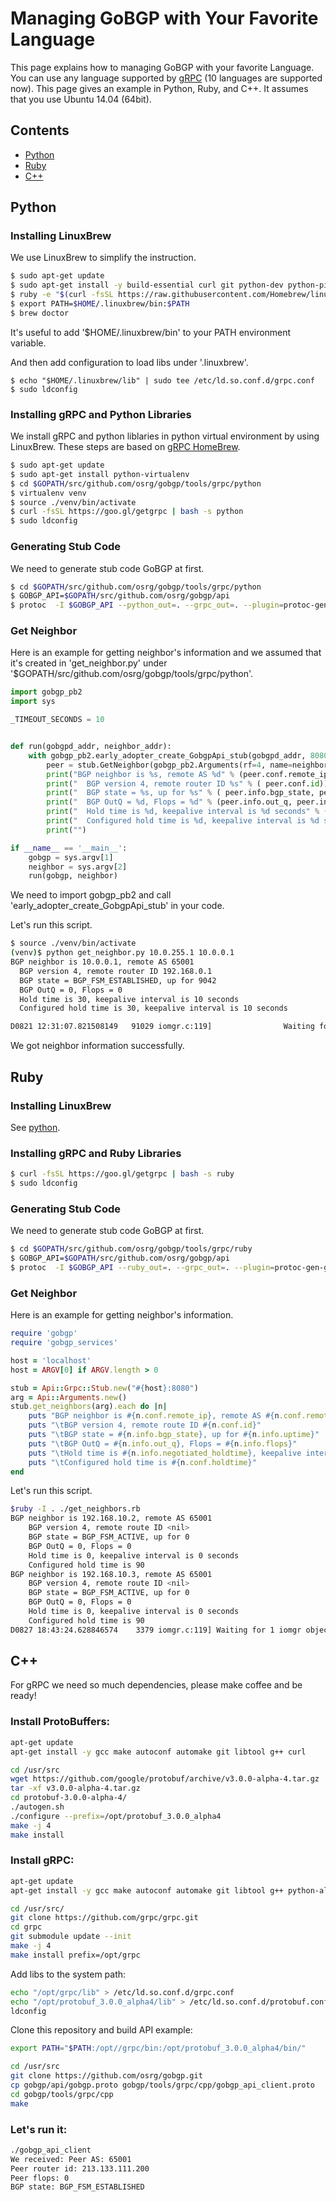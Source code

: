 # Managing GoBGP with Your Favorite Language

This page explains how to managing GoBGP with your favorite Language.
You can use any language supported by [gRPC](http://www.grpc.io/) (10
languages are supported now). This page gives an example in Python,
Ruby, and C++. It assumes that you use Ubuntu 14.04 (64bit).

## Contents

- [Python](#python)
- [Ruby](#ruby)
- [C++](#cpp)

## <a name="python"> Python

### Installing LinuxBrew

We use LinuxBrew to simplify the instruction.
```bash
$ sudo apt-get update
$ sudo apt-get install -y build-essential curl git python-dev python-pip m4 ruby
$ ruby -e "$(curl -fsSL https://raw.githubusercontent.com/Homebrew/linuxbrew/go/install)"
$ export PATH=$HOME/.linuxbrew/bin:$PATH
$ brew doctor
```
It's useful to add '$HOME/.linuxbrew/bin' to your PATH environment variable.

And then add configuration to load libs under '.linuxbrew'.
```
$ echo "$HOME/.linuxbrew/lib" | sudo tee /etc/ld.so.conf.d/grpc.conf
$ sudo ldconfig
```

### Installing gRPC and Python Libraries

We install gRPC and python liblaries in python virtual environment by using LinuxBrew.
These steps are based on [gRPC HomeBrew](https://github.com/grpc/homebrew-grpc).

```bash
$ sudo apt-get update
$ sudo apt-get install python-virtualenv
$ cd $GOPATH/src/github.com/osrg/gobgp/tools/grpc/python
$ virtualenv venv
$ source ./venv/bin/activate
$ curl -fsSL https://goo.gl/getgrpc | bash -s python
$ sudo ldconfig
```

### Generating Stub Code

We need to generate stub code GoBGP at first.
```bash
$ cd $GOPATH/src/github.com/osrg/gobgp/tools/grpc/python
$ GOBGP_API=$GOPATH/src/github.com/osrg/gobgp/api
$ protoc  -I $GOBGP_API --python_out=. --grpc_out=. --plugin=protoc-gen-grpc=`which grpc_python_plugin` $GOBGP_API/gobgp.proto
```

### Get Neighbor

Here is an example for getting neighbor's information and we assumed that it's created in 'get_neighbor.py' under '$GOPATH/src/github.com/osrg/gobgp/tools/grpc/python'.
```python
import gobgp_pb2
import sys

_TIMEOUT_SECONDS = 10


def run(gobgpd_addr, neighbor_addr):
    with gobgp_pb2.early_adopter_create_GobgpApi_stub(gobgpd_addr, 8080) as stub:
        peer = stub.GetNeighbor(gobgp_pb2.Arguments(rf=4, name=neighbor_addr), _TIMEOUT_SECONDS)
        print("BGP neighbor is %s, remote AS %d" % (peer.conf.remote_ip, peer.conf.remote_as))
        print("  BGP version 4, remote router ID %s" % ( peer.conf.id))
        print("  BGP state = %s, up for %s" % ( peer.info.bgp_state, peer.info.uptime))
        print("  BGP OutQ = %d, Flops = %d" % (peer.info.out_q, peer.info.flops))
        print("  Hold time is %d, keepalive interval is %d seconds" % ( peer.info.negotiated_holdtime, peer.info.keepalive_interval))
        print("  Configured hold time is %d, keepalive interval is %d seconds" % ( peer.conf.holdtime, peer.conf.keepalive_interval))
        print("")

if __name__ == '__main__':
    gobgp = sys.argv[1]
    neighbor = sys.argv[2]
    run(gobgp, neighbor)
```

We need to import gobgp_pb2 and call 'early_adopter_create_GobgpApi_stub' in your code.

Let's run this script.

```bash
$ source ./venv/bin/activate
(venv)$ python get_neighbor.py 10.0.255.1 10.0.0.1
BGP neighbor is 10.0.0.1, remote AS 65001
  BGP version 4, remote router ID 192.168.0.1
  BGP state = BGP_FSM_ESTABLISHED, up for 9042
  BGP OutQ = 0, Flops = 0
  Hold time is 30, keepalive interval is 10 seconds
  Configured hold time is 30, keepalive interval is 10 seconds

D0821 12:31:07.821508149   91029 iomgr.c:119]                Waiting for 1 iomgr objects to be destroyed and executing final callbacks

```

We got neighbor information successfully.

## <a name="ruby"> Ruby

### Installing LinuxBrew

See [python](#python).


### Installing gRPC and Ruby Libraries

```bash
$ curl -fsSL https://goo.gl/getgrpc | bash -s ruby
$ sudo ldconfig
```

### Generating Stub Code

We need to generate stub code GoBGP at first.
```bash
$ cd $GOPATH/src/github.com/osrg/gobgp/tools/grpc/ruby
$ GOBGP_API=$GOPATH/src/github.com/osrg/gobgp/api
$ protoc  -I $GOBGP_API --ruby_out=. --grpc_out=. --plugin=protoc-gen-grpc=`which grpc_ruby_plugin` $GOBGP_API/gobgp.proto
```

### Get Neighbor

Here is an example for getting neighbor's information.
```ruby
require 'gobgp'
require 'gobgp_services'

host = 'localhost'
host = ARGV[0] if ARGV.length > 0

stub = Api::Grpc::Stub.new("#{host}:8080")
arg = Api::Arguments.new()
stub.get_neighbors(arg).each do |n|
    puts "BGP neighbor is #{n.conf.remote_ip}, remote AS #{n.conf.remote_as}"
    puts "\tBGP version 4, remote route ID #{n.conf.id}"
    puts "\tBGP state = #{n.info.bgp_state}, up for #{n.info.uptime}"
    puts "\tBGP OutQ = #{n.info.out_q}, Flops = #{n.info.flops}"
    puts "\tHold time is #{n.info.negotiated_holdtime}, keepalive interval is #{n.info.keepalive_interval} seconds"
    puts "\tConfigured hold time is #{n.conf.holdtime}"
end
```

Let's run this script.

```bash
$ruby -I . ./get_neighbors.rb
BGP neighbor is 192.168.10.2, remote AS 65001
    BGP version 4, remote route ID <nil>
    BGP state = BGP_FSM_ACTIVE, up for 0
    BGP OutQ = 0, Flops = 0
    Hold time is 0, keepalive interval is 0 seconds
    Configured hold time is 90
BGP neighbor is 192.168.10.3, remote AS 65001
    BGP version 4, remote route ID <nil>
    BGP state = BGP_FSM_ACTIVE, up for 0
    BGP OutQ = 0, Flops = 0
    Hold time is 0, keepalive interval is 0 seconds
    Configured hold time is 90
D0827 18:43:24.628846574    3379 iomgr.c:119] Waiting for 1 iomgr objects to be destroyed and executing final callbacks
```

## <a name="cpp"> C++

For gRPC we need so much dependencies, please make coffee and be ready!

### Install ProtoBuffers:
```bash
apt-get update
apt-get install -y gcc make autoconf automake git libtool g++ curl

cd /usr/src
wget https://github.com/google/protobuf/archive/v3.0.0-alpha-4.tar.gz
tar -xf v3.0.0-alpha-4.tar.gz
cd protobuf-3.0.0-alpha-4/
./autogen.sh
./configure --prefix=/opt/protobuf_3.0.0_alpha4
make -j 4
make install
```

### Install gRPC:
```bash
apt-get update
apt-get install -y gcc make autoconf automake git libtool g++ python-all-dev python-virtualenv

cd /usr/src/
git clone https://github.com/grpc/grpc.git
cd grpc
git submodule update --init
make -j 4
make install prefix=/opt/grpc
```

Add libs to the system path:
```bash
echo "/opt/grpc/lib" > /etc/ld.so.conf.d/grpc.conf
echo "/opt/protobuf_3.0.0_alpha4/lib" > /etc/ld.so.conf.d/protobuf.conf
ldconfig
```

Clone this repository and build API example:
```bash
export PATH="$PATH:/opt//grpc/bin:/opt/protobuf_3.0.0_alpha4/bin/"

cd /usr/src
git clone https://github.com/osrg/gobgp.git
cp gobgp/api/gobgp.proto gobgp/tools/grpc/cpp/gobgp_api_client.proto
cd gobgp/tools/grpc/cpp
make
```

### Let's run it:
```bash
./gobgp_api_client
We received: Peer AS: 65001
Peer router id: 213.133.111.200
Peer flops: 0
BGP state: BGP_FSM_ESTABLISHED
```
